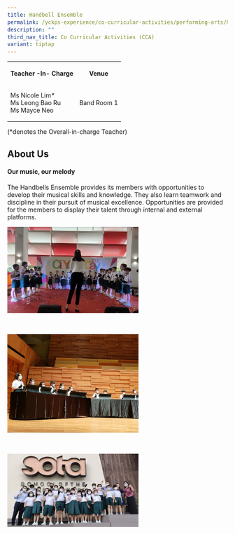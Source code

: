 ```yaml
---
title: Handbell Ensemble
permalink: /yckps-experience/co-curricular-activities/performing-arts/handbells/
description: ""
third_nav_title: Co Curricular Activities (CCA)
variant: tiptap
---
```

<table style="minWidth: 50px">
<colgroup>
<col>
<col>
</colgroup>
<tbody>
<tr>
<th rowspan="1" colspan="1">
<p>Teacher -In- Charge</p>
</th>
<th rowspan="1" colspan="1">
<p>Venue</p>
</th>
</tr>
<tr>
<td rowspan="1" colspan="1">
<p>Ms Nicole Lim*
<br>Ms Leong Bao Ru
<br>Ms Mayce Neo</p>
</td>
<td rowspan="1" colspan="1">
<p>Band Room 1</p>
</td>
</tr>
</tbody>
</table>
<p>(*denotes the Overall-in-charge Teacher)&nbsp;</p>
<h2>About Us</h2>
<h4><strong>Our music, our melody</strong></h4>
<p>The Handbells Ensemble provides its members with opportunities to develop
their musical skills and knowledge. They also learn teamwork and discipline
in their pursuit of musical excellence. Opportunities are provided for
the members to display their talent through internal and external platforms.</p>
<div class="isomer-image-wrapper">
<img style="width:300px;height:auto;" height="auto" width="100%" src="/images/2023/CCA/handbell%20-%20cyd%202022%20-%20yu%20xin%20stella.jpg">
</div>
<p>
<br>
</p>
<div class="isomer-image-wrapper">
<img style="width:300px;height:auto;" height="auto" width="100%" src="/images/2023/CCA/handbell%204%20-%20yu%20xin%20stella.jpg">
</div>
<p>
<br>
</p>
<div class="isomer-image-wrapper">
<img style="width:300px;height:auto;" height="auto" width="100%" src="/images/2023/CCA/handbell%201%20-%20yu%20xin%20stella.jpg">
</div>
<p></p>